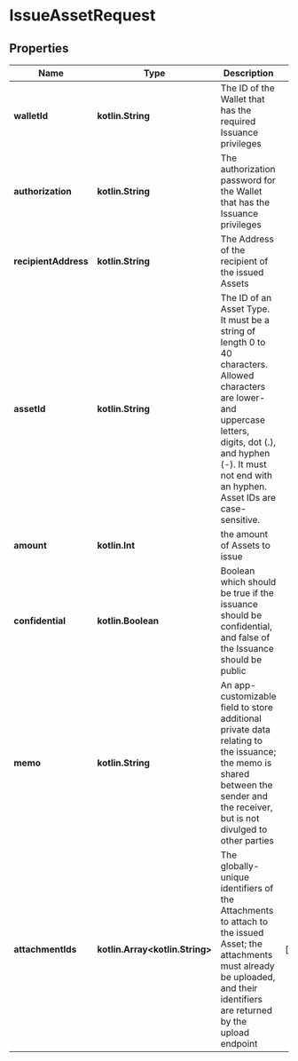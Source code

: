 
# IssueAssetRequest

## Properties
Name | Type | Description | Notes
------------ | ------------- | ------------- | -------------
**walletId** | **kotlin.String** | The ID of the Wallet that has the required Issuance privileges | 
**authorization** | **kotlin.String** | The authorization password for the Wallet that has the Issuance privileges | 
**recipientAddress** | **kotlin.String** | The Address of the recipient of the issued Assets | 
**assetId** | **kotlin.String** | The ID of an Asset Type. It must be a string of length 0 to 40 characters. Allowed characters are lower- and uppercase letters, digits, dot (.), and hyphen (-). It must not end with an hyphen. Asset IDs are case-sensitive.  | 
**amount** | **kotlin.Int** | the amount of Assets to issue | 
**confidential** | **kotlin.Boolean** | Boolean which should be true if the issuance should be confidential, and false of the Issuance should be public | 
**memo** | **kotlin.String** | An app-customizable field to store additional private data relating to the issuance; the memo is shared between the sender and the receiver, but is not divulged to other parties | 
**attachmentIds** | **kotlin.Array&lt;kotlin.String&gt;** | The globally-unique identifiers of the Attachments to attach to the issued Asset; the attachments must already be uploaded, and their identifiers are returned by the upload endpoint |  [optional]



